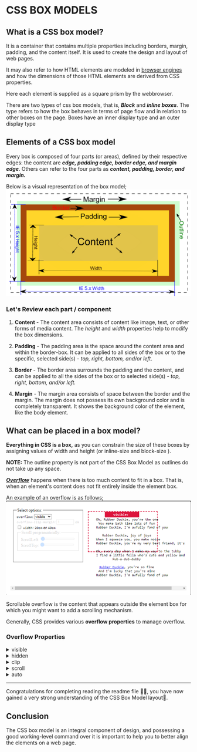 # CSS BOX MODELS

## What is a CSS box model?
It is a container that contains multiple properties including borders, margin, padding, and the content itself. It is used to create the design and layout of web pages.  

It may also refer to how HTML elements are modeled in [browser engines](https://en.wikipedia.org/wiki/Browser_engine) and how the dimensions of those HTML elements are derived from CSS properties. 

Here each element is supplied as a square prism by the webbrowser.  

There are two types of css box models, that is, __*Block*__ and __*inline boxes*__. The type refers to how the box behaves in terms of page flow and in relation to other boxes on the page. Boxes have an inner display type and an outer display type
 
## Elements of a CSS box model

Every box is composed of four parts (or areas), defined by their respective edges: the content are __*edge,  padding edge, border edge, and margin edge*__. Others can refer to the four parts as __*content, padding, border, and margin.*__

Below is a visual representation of the box model;  
![css box model](./assets/boxmodel.png)

### Let's Review each part / component

1. **Content** - The content area consists of content like image, text, or other forms of media content. The *height* and *width* properties help to modify the box dimensions. 

1. **Padding** - The padding area is the space around the content area and within the border-box. It can be applied to all sides of the box or to the specific, selected side(s) - *top, right, bottom, and/or left*.

1. **Border** - The border area surrounds the padding and the content, and can be applied to all the sides of the box or to selected side(s) - *top, right, bottom, and/or left.*

1. **Margin** - The margin area consists of space between the border and the margin. The margin does not possess its own background color and is completely transparent. It shows the background color of the element, like the body element.


## What can be placed in a box model?

**Everything in CSS is a box,** as you can constrain the size of these boxes by assigning values of width and height (or inline-size and block-size ).

**NOTE:** The outline property is not part of the CSS Box Model as outlines do not take up any space.


[__*Overflow*__](https://developer.mozilla.org/en-US/docs/Web/CSS/CSS_overflow) happens when there is too much content to fit in a box. That is, when an element's content does not fit entirely inside the element box. 

An example of an overflow is as follows;
![Image depicting an overflow of contents](./assets/overflow.png)

Scrollable overflow is the content that appears outside the element box for which you might want to add a scrolling mechanism.

Generally, CSS provides various **overflow properties** to manage overflow.

### Overflow Properties

<details> 
<summary>visible</summary>  

![Image showing overflow content to be visible](./assets/visible.png)  

```css
/* Keyword value */
overflow: visible;
```  

Overflow content is not clipped and may be visible outside the element's padding box. The element box is not a scroll container. This is the default value of the overflow property.
</details>

<details>
<summary>hidden</summary>

![Image of hidden overflow contents](./assets/hidden.png)  

```css
/* Keyword value */
overflow: hidden visible; 
```  
or
```css
/* Keyword value */
overflow: hidden;  /*Nothing is displayed*/
```

Overflow content is clipped at the element's padding box. There are no scroll bars, and the clipped content is not visible (i.e., clipped content is hidden), but the content still exists. User agents do not add scroll bars and also do not allow users to view the content outside the clipped region by actions such as dragging on a touch screen or using the scroll wheel on a mouse. The content can be scrolled programmatically (for example, by linking to anchor text, by tabbing to a hidden yet focusable element, or by setting the value of the scrollLeft property or the scrollTo() method), in which case the element box is a scroll container.
</details>

<details>
<summary>clip</summary>

![Image of clipped overflow contents](./assets/hidden.png)  

```css
/* Keyword value */
overflow: clip;
```  

Overflow content is clipped at the element's overflow clip edge that is defined using the overflow-clip-margin property. As a result, content overflows the element's padding box by the *<length>* value of overflow-clip-margin or by 0px if not set. Overflow content outside the clipped region is not visible, user agents do not add a scroll bar, and programmatic scrolling is also not supported. No new formatting context is created. To establish a formatting context, use overflow: clip along with display: flow-root. The element box is not a scroll container.
</details>

<details>
<summary>scroll</summary>

![Image of overflow scroll property applied to overflowed contents ](./assets/scroll.png)  

```css
/* Keyword value */
overflow: scroll;
```  

Overflow content is clipped at the element's padding box, and overflow content can be scrolled into view using scroll bars. User agents display scroll bars in both horizontal and vertical directions if only one value is set, whether or not any content is overflowing or clipped. The use of this keyword, therefore, can prevent scroll bars from appearing and disappearing as content changes. Printers may still print overflowing content. The element box is a scroll container.
</details>

<details>
<summary>auto</summary>

![Image of auto property applied to overflowed contents](./assets//auto.png)  

```css
/* Keyword value */
overflow: auto;
```  

Overflow content is clipped at the element's padding box, and overflow content can be scrolled into view. Unlike scroll, user agents display scroll bars only if the content is overflowing and hide scroll bars by default. If content fits inside the element's padding box, it looks the same as with visible but still establishes a new formatting context. The element box is a scroll container.
</details>

***

Congratulations for completing reading the readme file 👏🏽, you have now gained a very strong understanding of the CSS Box Model layout🎉.

## Conclusion

The CSS box model is an integral component of design, and possessing a good working-level command over it is important to help you to better align the elements on a web page.
